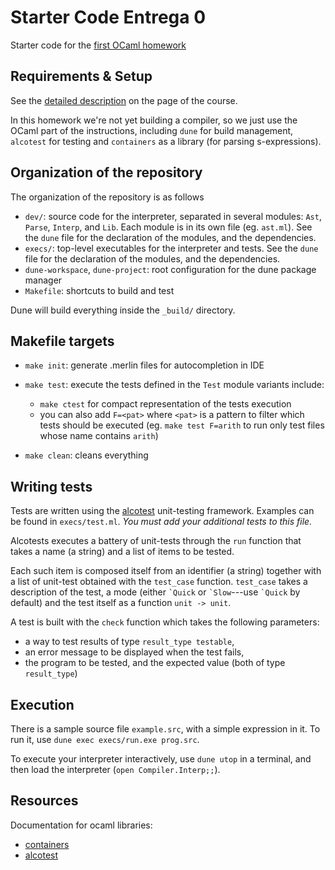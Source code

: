 # Starter Code Entrega 0

Starter code for the [first OCaml homework](https://users.dcc.uchile.cl/~etanter/CC5116/hw_0_enunciado.html)

## Requirements & Setup

See the [detailed description](https://users.dcc.uchile.cl/~etanter/CC5116/#%28part._materials%29) on the page of the course.

In this homework we're not yet building a compiler, so we just use the OCaml part of the instructions, including `dune` for build management, `alcotest` for testing and `containers` as a library (for parsing s-expressions).

## Organization of the repository

The organization of the repository is as follows 

- `dev/`: source code for the interpreter, separated in several modules: `Ast`, `Parse`, `Interp`, and `Lib`. 
Each module is in its own file (eg. `ast.ml`). See the `dune` file for the declaration of the modules, and the dependencies.
- `execs/`: top-level executables for the interpreter and tests. See the `dune` file for the declaration of the modules, and the dependencies.
- `dune-workspace`, `dune-project`: root configuration for the dune package manager
- `Makefile`: shortcuts to build and test

Dune will build everything inside the `_build/` directory.

## Makefile targets

- `make init`: generate .merlin files for autocompletion in IDE

- `make test`: execute the tests defined in the `Test` module
  variants include: 
  * `make ctest` for compact representation of the tests execution
  * you can also add `F=<pat>` where `<pat>` is a pattern to filter which tests should be executed (eg. `make test F=arith` to run only test files whose name contains `arith`)
  
- `make clean`: cleans everything


## Writing tests

Tests are written using the [alcotest](https://github.com/mirage/alcotest) unit-testing framework. Examples can be found in `execs/test.ml`. *You must add your additional tests to this file.*

Alcotests executes a battery of unit-tests through the `run` function that takes a name (a string) and a list of items to be tested.

Each such item is composed itself from an identifier (a string) together with a list of unit-test obtained with the `test_case` function.
`test_case` takes a description of the test, a mode (either ``` `Quick ``` or ``` `Slow ```---use ``` `Quick ``` by default) and the test itself as a function `unit -> unit`.

A test is built with the `check` function which takes the following parameters:
- a way to test results of type `result_type testable`,
- an error message to be displayed when the test fails,
- the program to be tested, and the expected value (both of type `result_type`)


## Execution

There is a sample source file `example.src`, with a simple expression in it. 
To run it, use `dune exec execs/run.exe prog.src`.

To execute your interpreter interactively, use `dune utop` in a terminal, and then load the interpreter (`open Compiler.Interp;;`).

## Resources

Documentation for ocaml libraries:
- [containers](http://c-cube.github.io/ocaml-containers/last/)
- [alcotest](https://mirage.github.io/alcotest/alcotest/index.html)

